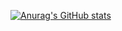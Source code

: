 [![Anurag's GitHub stats](https://github-readme-stats.vercel.app/api?username=Tykeaboyloy&count_private=true&show_icons=true&theme=monokai&&theme=transparent)](https://github.com/anuraghazra/github-readme-stats)
